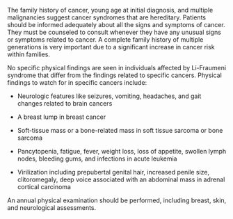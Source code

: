 The family history of cancer, young age at initial diagnosis, and multiple malignancies suggest cancer syndromes that are hereditary. Patients should be informed adequately about all the signs and symptoms of cancer. They must be counseled to consult whenever they have any unusual signs or symptoms related to cancer. A complete family history of multiple generations is very important due to a significant increase in cancer risk within families.

No specific physical findings are seen in individuals affected by Li-Fraumeni syndrome that differ from the findings related to specific cancers. Physical findings to watch for in specific cancers include:

- Neurologic features like seizures, vomiting, headaches, and gait changes related to brain cancers

- A breast lump in breast cancer

- Soft-tissue mass or a bone-related mass in soft tissue sarcoma or bone sarcoma

- Pancytopenia, fatigue, fever, weight loss, loss of appetite, swollen lymph nodes, bleeding gums, and infections in acute leukemia

- Virilization including prepubertal genital hair, increased penile size, clitoromegaly, deep voice associated with an abdominal mass in adrenal cortical carcinoma

An annual physical examination should be performed, including breast, skin, and neurological assessments.